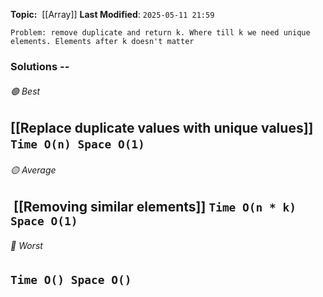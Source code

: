 **Topic:**  [[Array]]
**Last Modified**:  `2025-05-11 21:59`

`Problem: remove duplicate and return k. Where till k we need unique elements. Elements after k doesn't matter` 

### Solutions -- 

###### 🟢 Best
 [[Replace duplicate values with unique values]] `Time O(n) Space O(1)` 
----------------------------------------------------------------------------------------------
###### 🟡 Average
 [[Removing similar elements]] `Time O(n * k) Space O(1)`
----------------------------------------------------------------------------------------------
###### 🔴 Worst
 `Time O() Space O()` 
----------------------------------------------------------------------------------------------
